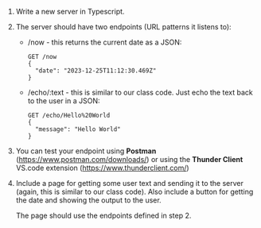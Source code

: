 1. Write a new server in Typescript.
2. The server should have two endpoints (URL patterns it listens to):
   - /now - this returns the current date as a JSON:
      ```
      GET /now
      {
        "date": "2023-12-25T11:12:30.469Z"
      }
      ```
   - /echo/:text - this is similar to our class code. Just echo the text back to the user in a JSON:
      ```
      GET /echo/Hello%20World
      {
        "message": "Hello World"
      }
      ```
3. You can test your endpoint using **Postman** (https://www.postman.com/downloads/) or using the **Thunder Client** VS.code extension (https://www.thunderclient.com/)
4. Include a page for getting some user text and sending it to the server (again, this is similar to our class code). Also include a button for getting the date and showing the output to the user.

   The page should use the endpoints defined in step 2.




